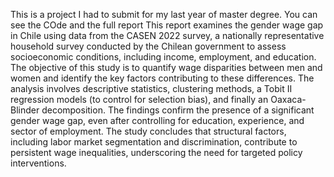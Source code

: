 This is a project I had to submit for my last year of master degree. You can see the COde and the full report
This report examines the gender wage gap in Chile using data from the CASEN 2022 survey, a nationally representative household survey conducted by the Chilean government to assess socioeconomic conditions, including income, employment, and education. The objective of this study is to quantify wage disparities between men and women and identify the key factors contributing to these differences. The analysis involves descriptive statistics, clustering methods, a Tobit II regression models (to control for selection bias), and finally an Oaxaca-Blinder decomposition. 
The findings confirm the presence of a significant gender wage gap, even after controlling for education, experience, and sector of employment. The study concludes that structural factors, including labor market segmentation and discrimination, contribute to persistent wage inequalities, underscoring the need for targeted policy interventions.
